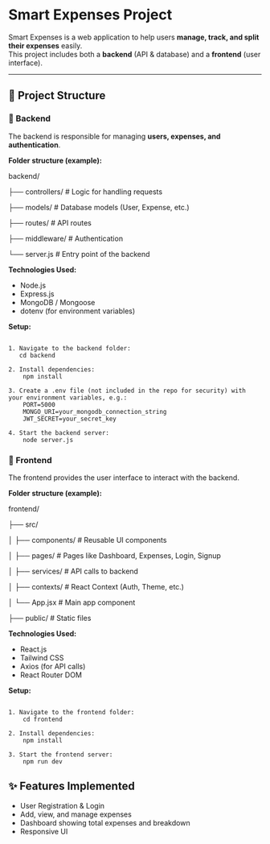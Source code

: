# Smart Expenses Project

Smart Expenses is a web application to help users **manage, track, and split their expenses** easily.  
This project includes both a **backend** (API & database) and a **frontend** (user interface).

---

## 📂 Project Structure

### 🔹 Backend

The backend is responsible for managing **users, expenses, and authentication**.

**Folder structure (example):**

backend/

├── controllers/ # Logic for handling requests

├── models/ # Database models (User, Expense, etc.)

├── routes/ # API routes

├── middleware/ # Authentication

└── server.js # Entry point of the backend


**Technologies Used:**
- Node.js  
- Express.js  
- MongoDB / Mongoose  
- dotenv (for environment variables)  

**Setup:**

```

1. Navigate to the backend folder:  
   cd backend

2. Install dependencies:
    npm install

3. Create a .env file (not included in the repo for security) with your environment variables, e.g.:
    PORT=5000
    MONGO_URI=your_mongodb_connection_string
    JWT_SECRET=your_secret_key

4. Start the backend server:
    node server.js

```

### 🔹 Frontend

The frontend provides the user interface to interact with the backend.

**Folder structure (example):**

frontend/

├── src/

│   ├── components/     # Reusable UI components

│   ├── pages/          # Pages like Dashboard, Expenses, Login, Signup

│   ├── services/       # API calls to backend

│   ├── contexts/       # React Context (Auth, Theme, etc.)

│   └── App.jsx         # Main app component

├── public/             # Static files


**Technologies Used:**
- React.js 
- Tailwind CSS 
- Axios (for API calls)
- React Router DOM

**Setup:**

```

1. Navigate to the frontend folder:
    cd frontend

2. Install dependencies:
    npm install

3. Start the frontend server:
    npm run dev

```

## ✨ Features Implemented

- User Registration & Login
- Add, view, and manage expenses
- Dashboard showing total expenses and breakdown
- Responsive UI